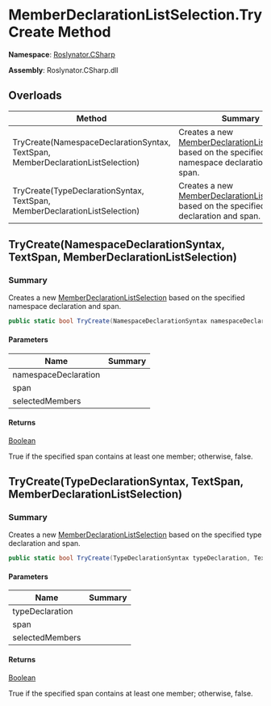 # MemberDeclarationListSelection\.TryCreate Method

**Namespace**: [Roslynator.CSharp](../../README.md)

**Assembly**: Roslynator\.CSharp\.dll

## Overloads

| Method | Summary |
| ------ | ------- |
| TryCreate\(NamespaceDeclarationSyntax, TextSpan, MemberDeclarationListSelection\) | Creates a new [MemberDeclarationListSelection](../README.md) based on the specified namespace declaration and span\. |
| TryCreate\(TypeDeclarationSyntax, TextSpan, MemberDeclarationListSelection\) | Creates a new [MemberDeclarationListSelection](../README.md) based on the specified type declaration and span\. |

## TryCreate\(NamespaceDeclarationSyntax, TextSpan, MemberDeclarationListSelection\)

### Summary

Creates a new [MemberDeclarationListSelection](../README.md) based on the specified namespace declaration and span\.

```csharp
public static bool TryCreate(NamespaceDeclarationSyntax namespaceDeclaration, TextSpan span, out MemberDeclarationListSelection selectedMembers)
```

#### Parameters

| Name | Summary |
| ---- | ------- |
| namespaceDeclaration | |
| span | |
| selectedMembers | |

#### Returns

[Boolean](https://docs.microsoft.com/en-us/dotnet/api/system.boolean)

True if the specified span contains at least one member; otherwise, false\.

## TryCreate\(TypeDeclarationSyntax, TextSpan, MemberDeclarationListSelection\)

### Summary

Creates a new [MemberDeclarationListSelection](../README.md) based on the specified type declaration and span\.

```csharp
public static bool TryCreate(TypeDeclarationSyntax typeDeclaration, TextSpan span, out MemberDeclarationListSelection selectedMembers)
```

#### Parameters

| Name | Summary |
| ---- | ------- |
| typeDeclaration | |
| span | |
| selectedMembers | |

#### Returns

[Boolean](https://docs.microsoft.com/en-us/dotnet/api/system.boolean)

True if the specified span contains at least one member; otherwise, false\.